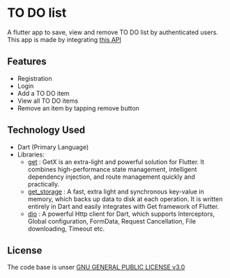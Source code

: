 # TO DO list

A flutter app to save, view and remove TO DO list by authenticated users. This app is made by integrating [this API](https://sheltered-falls-24238.herokuapp.com/swagger-ui.html)

## Features

* Registration
* Login
* Add a TO DO item
* View all TO DO items
* Remove an item by tapping remove button 

## Technology Used
- Dart (Primary Language)
- Libraries: 
     * [get](https://pub.dev/packages/get) : GetX is an extra-light and powerful solution for Flutter. It combines high-performance state management, intelligent dependency injection, and route management quickly and practically.
     * [get_storage](https://pub.dev/packages/get_storage) : A fast, extra light and synchronous key-value in memory, which backs up data to disk at each operation. It is written entirely in Dart and easily integrates with Get framework of Flutter.
     * [dio](https://pub.dev/packages/dio) : A powerful Http client for Dart, which supports Interceptors, Global configuration, FormData, Request Cancellation, File downloading, Timeout etc.

## License

The code base is unser [GNU GENERAL PUBLIC LICENSE v3.0](https://github.com/tanvir-ahmod/ToDoList/blob/master/LICENSE)
